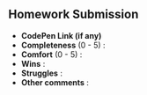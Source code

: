 ## Homework Submission

* **CodePen Link (if any)**
* **Completeness** (0 - 5) :
* **Comfort** (0 - 5) :
* **Wins** :
* **Struggles** :
* **Other comments** :
